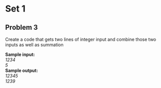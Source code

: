 # Set 1
## Problem 3
Create a code that gets two lines of integer input and combine those two inputs as well as summation


<b>Sample input:</b><br>
<i>
1234<br>5
</i>
<br>
<b>Sample output:</b><br>
<i>
12345<br>1239
</i>
